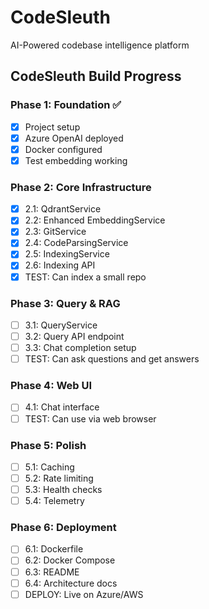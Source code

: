 # CodeSleuth
AI-Powered codebase intelligence platform

## CodeSleuth Build Progress

### Phase 1: Foundation ✅
- [x] Project setup
- [x] Azure OpenAI deployed
- [x] Docker configured
- [x] Test embedding working

### Phase 2: Core Infrastructure
- [x] 2.1: QdrantService
- [x] 2.2: Enhanced EmbeddingService
- [x] 2.3: GitService
- [x] 2.4: CodeParsingService
- [x] 2.5: IndexingService
- [x] 2.6: Indexing API
- [x] TEST: Can index a small repo

### Phase 3: Query & RAG
- [ ] 3.1: QueryService
- [ ] 3.2: Query API endpoint
- [ ] 3.3: Chat completion setup
- [ ] TEST: Can ask questions and get answers

### Phase 4: Web UI
- [ ] 4.1: Chat interface
- [ ] TEST: Can use via web browser

### Phase 5: Polish
- [ ] 5.1: Caching
- [ ] 5.2: Rate limiting
- [ ] 5.3: Health checks
- [ ] 5.4: Telemetry

### Phase 6: Deployment
- [ ] 6.1: Dockerfile
- [ ] 6.2: Docker Compose
- [ ] 6.3: README
- [ ] 6.4: Architecture docs
- [ ] DEPLOY: Live on Azure/AWS